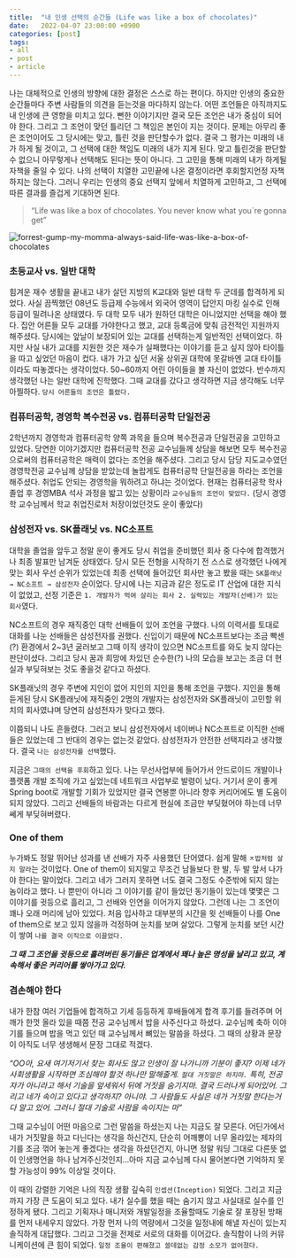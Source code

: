 ```yaml
---
title:  "내 인생 선택의 순간들 (Life was like a box of chocolates)"
date:   2022-04-07 23:00:00 +0900
categories: [post]
tags:
- all
- post
- article
---
```


나는 대체적으로 인생의 방향에 대한 결정은 스스로 하는 편이다. 하지만 인생의 중요한 순간들마다 주변 사람들의 의견을 듣는것을 마다하지 않는다. 어떤 조언들은 아직까지도 내 인생에 큰 영향을 미치고 있다. 뻔한 이야기지만 결국 모든 조언은 내가 중심이 되어야 한다. 그리고 그 조언이 맞던 틀리던 그 책임은 본인이 지는 것이다. 문제는 아무리 좋은 조언이어도 그 당시에는 맞고, 틀린 것을 판단할수가 없다. 결국 그 평가는 미래의 내가 하게 될 것이고, 그 선택에 대한 책임도 미래의 내가 지게 된다. 맞고 틀린것을 판단할 수 없으니 아무렇게나 선택해도 된다는 뜻이 아니다. 그 고민을 통해 미래의 내가 하게될 자책을 줄일 수 있다. 나의 선택이 치열한 고민끝에 나온 결정이라면 후회할지언정 자책하지는 않는다. 그러니 우리는 인생의 중요 선택지 앞에서 치열하게 고민하고, 그 선택에 따른 결과를 즐겁게 기대하면 된다.

> “Life was like a box of chocolates. You never know what you`re gonna get”

![forrest-gump-my-momma-always-said-life-was-like-a-box-of-chocolates](https://user-images.githubusercontent.com/6336815/162216449-e4e14bb2-8688-46ad-ba96-fac7b85a78de.gif)


### 초등교사 vs. 일반 대학

힘겨운 재수 생활을 끝내고 내가 살던 지방의 K교대와 일반 대학 두 군데를 합격하게 되었다. 사실 끔찍했던 08년도 등급제 수능에서 외국어 영역이 답안지 마킹 실수로 인해 등급이 밀려나온 상태였다. 두 대학 모두 내가 원하던 대학은 아니었지만 선택을 해야 했다. 집안 어른들 모두 교대를 가야한다고 했고, 교대 등록금에 맞춰 금전적인 지원까지 해주셨다. 당시에는 앞날이 보장되어 있는 교대를 선택하는게 일반적인 선택이었다. 하지만 사실 내가 교대를 지원한 것은 재수가 실패했다는 이야기를 듣고 싶지 않아 타이틀을 따고 싶었던 마음이 컸다. 내가 가고 싶던 서울 상위권 대학에 못갈바엔 교대 타이틀이라도 따놓겠다는 생각이었다. 50~60까지 어린 아이들을 볼 자신이 없었다. 반수까지 생각했던 나는 일반 대학에 진학했다. 그때 교대를 갔다고 생각하면 지금 생각해도 너무 아찔하다. `당시 어른들의 조언은 틀렸다.`

### 컴퓨터공학, 경영학 복수전공 vs. 컴퓨터공학 단일전공

2학년까지 경영학과 컴퓨터공학 양쪽 과목을 들으며 복수전공과 단일전공을 고민하고 있었다. 당연한 이야기겠지만 컴퓨터공학 전공 교수님들께 상담을 해보면 모두 복수전공으로써의 컴퓨터공학은 매력이 없다는 조언을 해주셨다. 그리고 당시 담당 지도교수였던 경영학전공 교수님께 상담을 받았는데 놀랍게도 컴퓨터공학 단일전공을 하라는 조언을 해주셨다. 취업도 안되는 경영학을 뭐하려고 하냐는 것이었다. 현재는 컴퓨터공학 학사 졸업 후 경영MBA 석사 과정을 밟고 있는 상황이라 `교수님들의 조언이 맞았다.` (당시 경영학 교수님께서 학교 취업진로처 처장이었던것도 운이 좋았다)

 

### 삼성전자 vs. SK플래닛 vs. NC소프트

대학을 졸업을 앞두고 정말 운이 좋게도 당시 취업을 준비했던 회사 중 다수에 합격했거나 최종 발표만 남겨둔 상태였다. 당시 모든 전형을 시작하기 전 스스로 생각했던 나에게 맞는 회사 우선 순위가 있었는데 최종 선택에 들어갔던 회사만 놓고 봤을 때는 `SK플래닛 → NC소프트 → 삼성전자` 순이었다. 당시에 나는 지금과 같은 정도로 IT 산업에 대한 지식이 없었고, 선정 기준은 `1. 개발자가 먹여 살리는 회사 2. 실력있는 개발자(선배)가 있는 회사`였다.

NC소프트의 경우 재직중인 대학 선배들이 있어 조언을 구했다. 나의 이력서를 토대로 대화를 나눈 선배들은 삼성전자를 권했다. 신입이기 때문에 NC소프트보다는 조금 빡센(?) 환경에서 2~3년 굴러보고 그때 이직 생각이 있으면 NC소프트를 와도 늦지 않다는 판단이셨다. 그리고 당시 꿈과 희망에 차있던 순수한(?) 나의 모습을 보고는 조금 더 현실과 부딪혀보는 것도 좋을것 같다고 하셨다.

SK플래닛의 경우 주변에 지인이 없어 지인의 지인을 통해 조언을 구했다. 지인을 통해 듣게된 당시 SK플래닛에 재직중인 2명의 개발자는 삼성전자와 SK플래닛이 고민할 위치의 회사였냐며 당연히 삼성전자가 맞다고 했다.

이쯤되니 나도 흔들렸다. 그러고 보니 삼성전자에서 네이버나 NC소프트로 이직한 선배들은 있었는데 그 반대의 경우는 없는것 같았다. 삼성전자가 안전한 선택지라고 생각했다. 결국 `나는 삼성전자를 선택`했다.

지금은 `그때의 선택을 후회`하고 있다. 나는 무선사업부에 들어가서 안드로이드 개발이나 플랫폼 개발 조직에 가고 싶었는데 네트워크 사업부로 발령이 났다. 거기서 운이 좋게 Spring boot로 개발할 기회가 있었지만 결국 연봉뿐 아니라 향후 커리어에도 별 도움이 되지 않았다. 그리고 선배들의 바람과는 다르게 현실에 조금만 부딪혔어야 하는데 너무 쎄게 부딪혀버렸다.

### One of them

누가봐도 정말 뛰어난 성과를 낸 선배가 자주 사용했던 단어였다. 쉽게 말해 `ㅈ밥처럼 살지 말라`는 것이었다. One of them이 되지말고 무조건 남들보다 한 발, 두 발 앞서 나가야 한다는 말이었다. 그리고 네가 그러지 못하면 너도 결국 그정도 수준밖에 되지 않는 놈이라고 했다. 나 뿐만이 아니라 그 이야기를 같이 들었던 동기들이 있는데 몇몇은 그 이야기를 귓등으로 흘리고, 그 선배와 인연을 이어가지 않았다. 그런데 나는 그 조언이 꽤나 오래 머리에 남아 있었다. 처음 입사하고 대부분의 시간을 윗 선배들이 나를 One of them으로 보고 있지 않을까 걱정하며 눈치를 보며 살았다. 그렇게 눈치를 보던 시간이 쌓여 `나를 결국 이직으로 이끌었다.` 

***그 때 그 조언을 귓등으로 흘려버린 동기들은 업계에서 꽤나 높은 명성을 날리고 있고, 계속해서 좋은 커리어를 쌓아가고 있다.***

### 겸손해야 한다

내가 한참 여러 기업들에 합격하고 기세 등등하게 후배들에게 합격 후기를 들려주며 어깨가 한껏 올라 있을 때쯤 전공 교수님께서 밥을 사주신다고 하셨다. 교수님께 축하 이야기를 들으며 밥을 먹고 있던 때 교수님께서 뼈있는 말씀을 하셨다. 그 때의 상황과 문장이 아직도 너무 생생해서 문장 그대로 적겠다.

*“OO아, 요새 여기저기서 찾는 회사도 많고 인생이 잘 나가니까 기분이 좋지? 이제 네가 사회생활을 시작하면 조심해야 할것 하나만 말해줄게. `절대 거짓말은 하지마.` 특히, 전공자가 아니라고 해서 기술을 앞세워서 뒤에 거짓을 숨기지마. 결국 드러나게 되어있어. 그리고 네가 속이고 있다고 생각하지? 아니야. 그 사람들도 사실은 네가 거짓말 한다는거 다 알고 있어. 그러니 절대 기술로 사람을 속이지는 마”*

그때 교수님이 어떤 마음으로 그런 말씀을 하셨는지 나는 지금도 잘 모른다. 어딘가에서 내가 거짓말을 하고 다닌다는 생각을 하신건지, 단순히 어깨뽕이 너무 올라있는 제자의 기를 조금 꺾어 놓는게 좋겠다는 생각을 하셨던건지, 아니면 정말 워딩 그대로 다른뜻 없이 인생명언을 하나 남겨주신것인지...아마 지금 교수님께 다시 물어본다면 기억하지 못할 가능성이 99% 이상일 것이다.

이 때의 강렬한 기억은 나의 직장 생활 깊숙히 `인셉션(Inception)` 되었다. 그리고 지금까지 가장 큰 도움이 되고 있다. 내가 실수를 했을 때는 숨기지 않고 사실대로 실수를 인정하게 됐다. 그리고 기획자나 매니저와 개발일정을 조율할때도 기술로 잘 포장된 방패를 먼저 내세우지 않았다. 가장 먼저 나의 역량에서 그것을 일정내에 해낼 자신이 있는지 솔직하게 대답했다. 그리고 그것을 전제로 서로의 대화를 이어갔다. 솔직함이 나의 커뮤니케이션에 큰 힘이 되었다. `일정 조율이 편해졌고 쓸데없는 감정 소모가 없어졌다.`